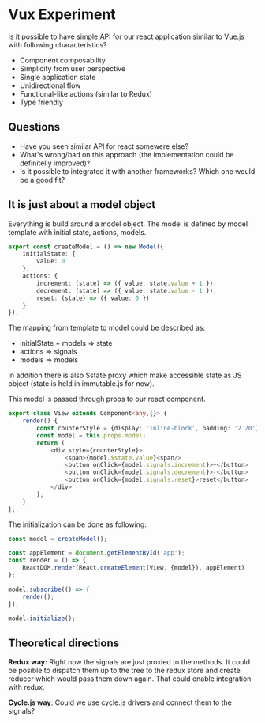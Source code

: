 # Vux Experiment

Is it possible to have simple API for our react application similar to Vue.js with following characteristics?
- Component composability
- Simplicity from user perspective
- Single application state
- Unidirectional flow
- Functional-like actions (similar to Redux)
- Type friendly  

## Questions

- Have you seen similar API for react somewere else?
- What's wrong/bad on this approach (the implementation could be definitelly improved)?
- Is it possible to integrated it with another frameworks? Which one would be a good fit?

## It is just about a model object

Everything is build around a model object. The model is defined by model template with initial state, actions, models.

```typescript
export const createModel = () => new Model({
    initialState: {
        value: 0
    },
    actions: {
        increment: (state) => ({ value: state.value + 1 }), 
        decrement: (state) => ({ value: state.value - 1 }), 
        reset: (state) => ({ value: 0 })
    }
});
```

The mapping from template to model could be described as:
- initialState + models => state
- actions => signals
- models => models

In addition there is also $state proxy which make accessible state as JS object (state is held in immutable.js for now).

This model is passed through props to our react component.

```typescript
export class View extends Component<any,{}> {
    render() {  
        const counterStyle = {display: 'inline-block', padding: '2 20'};
        const model = this.props.model;
        return (
            <div style={counterStyle}>
                <span>{model.$state.value}<span/>
                <button onClick={model.signals.increment}>+</button>
                <button onClick={model.signals.decrement}>-</button>
                <button onClick={model.signals.reset}>reset</button>
            </div>
        );        
    }
};
```

The initialization can be done as following:
```typescript
const model = createModel();

const appElement = document.getElementById('app');
const render = () => {
    ReactDOM.render(React.createElement(View, {model}), appElement)
};

model.subscribe(() => {
    render();
});

model.initialize();
```

## Theoretical directions

__Redux way:__ Right now the signals are just proxied to the methods. It could be posible
to dispatch them up to the tree to the redux store and create reducer which 
would pass them down again. That could enable integration with redux.

__Cycle.js way__: Could we use cycle.js drivers and connect them to the signals?